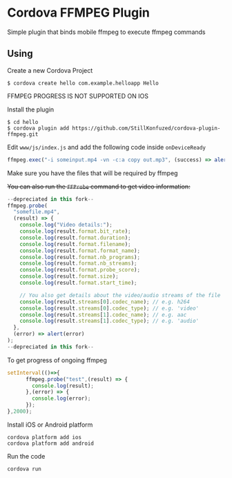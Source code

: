 # Cordova FFMPEG Plugin

Simple plugin that binds mobile ffmpeg to execute ffmpeg commands

## Using

Create a new Cordova Project

    $ cordova create hello com.example.helloapp Hello

FFMPEG PROGRESS IS  NOT SUPPORTED ON IOS

Install the plugin

    $ cd hello
    $ cordova plugin add https://github.com/StillKonfuzed/cordova-plugin-ffmpeg.git

Edit `www/js/index.js` and add the following code inside `onDeviceReady`

```js
ffmpeg.exec("-i someinput.mp4 -vn -c:a copy out.mp3", (success) => alert(success), (failure) => alert(failure));
```

Make sure you have the files that will be required by ffmpeg

~~You can also run the `FFProbe` command to get video information:~~

```js
--depreciated in this fork--
ffmpeg.probe(
  "somefile.mp4",
  (result) => {
    console.log("Video details:");
    console.log(result.format.bit_rate);
    console.log(result.format.duration);
    console.log(result.format.filename);
    console.log(result.format.format_name);
    console.log(result.format.nb_programs);
    console.log(result.format.nb_streams);
    console.log(result.format.probe_score);
    console.log(result.format.size);
    console.log(result.format.start_time);

    // You also get details about the video/audio streams of the file
    console.log(result.streams[0].codec_name); // e.g. h264
    console.log(result.streams[0].codec_type); // e.g. 'video'
    console.log(result.streams[1].codec_name); // e.g. aac
    console.log(result.streams[1].codec_type); // e.g. 'audio'
  },
  (error) => alert(error)
);
--depreciated in this fork--
```

To get progress of ongoing ffmpeg 
```js
setInterval(()=>{
      ffmpeg.probe("test",(result) => {
        console.log(result);
      },(error) => {
        console.log(error);
      }); 
},2000);
```

Install iOS or Android platform

    cordova platform add ios
    cordova platform add android

Run the code

    cordova run
